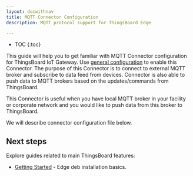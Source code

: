 ```yaml
---
layout: docwithnav
title: MQTT Connector Configuration
description: MQTT protocol support for ThingsBoard Edge

---
```


* TOC
{:toc}

This guide will help you to get familiar with MQTT Connector configuration for ThingsBoard IoT Gateway.
Use [general configuration](/docs/iot-gateway/configuration/) to enable this Connector. 
The purpose of this Connector is to connect to external MQTT broker and subscribe to data feed from devices. 
Connector is also able to push data to MQTT brokers based on the updates/commands from ThingsBoard. 

This Connector is useful when you have local MQTT broker in your facility or corporate network and you would like to push data from this broker to ThingsBoard.

We will describe connector configuration file below.

## Next steps

Explore guides related to main ThingsBoard features:

 - [Getting Started](/docs/edge/install/deb-installation/) - Edge deb installation basics.
